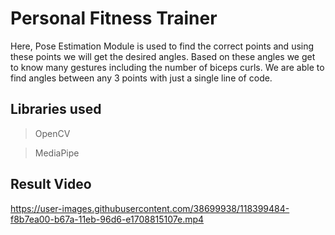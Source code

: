 # Personal Fitness Trainer

Here, Pose Estimation Module is used to find the correct points and using these points we will get the desired angles. Based on these angles we get to know many gestures including the number of biceps curls. We are able to find angles between any 3 points with just a single line of code.

## Libraries used

> OpenCV

> MediaPipe


## Result Video

https://user-images.githubusercontent.com/38699938/118399484-f8b7ea00-b67a-11eb-96d6-e1708815107e.mp4
